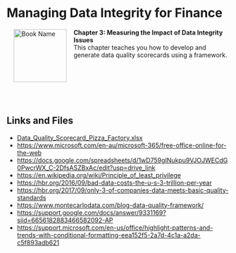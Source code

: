 # Managing Data Integrity for Finance

<a href="https://www.packtpub.com/product/managing-data-integrity-for-finance/9781837630141"><img src="https://content.packt.com/B19758/cover_image_small.jpg" alt="Book Name" height="120px" align="left" style="margin: 0px 15px; border-color: white; border-style: solid; border-width: 1px;"></a>

**Chapter 3: Measuring the Impact of Data Integrity Issues** <br />
This chapter teaches you how to develop and generate data quality scorecards using a framework.

<br />
<br />
<br />
<br />
<br />

## Links and Files

- [Data_Quality_Scorecard_Pizza_Factory.xlsx](https://github.com/PacktPublishing/Managing-Data-Integrity-for-Finance/raw/main/ch03/Data_Quality_Scorecard_Pizza_Factory.xlsx)
- https://www.microsoft.com/en-au/microsoft-365/free-office-online-for-the-web
- https://docs.google.com/spreadsheets/d/1wD759gINukpu9VJOJWECdG0PwcrWX_C-2DfsASZBxAc/edit?usp=drive_link
- https://en.wikipedia.org/wiki/Principle_of_least_privilege
- https://hbr.org/2016/09/bad-data-costs-the-u-s-3-trillion-per-year
- https://hbr.org/2017/09/only-3-of-companies-data-meets-basic-quality-standards
- https://www.montecarlodata.com/blog-data-quality-framework/
- https://support.google.com/docs/answer/9331169?sjid=6656182883466582092-AP
- https://support.microsoft.com/en-us/office/highlight-patterns-and-trends-with-conditional-formatting-eea152f5-2a7d-4c1a-a2da-c5f893adb621
